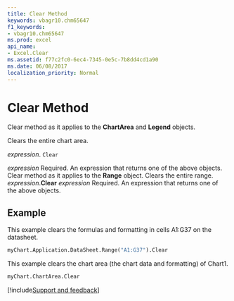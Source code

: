 ```yaml
---
title: Clear Method
keywords: vbagr10.chm65647
f1_keywords:
- vbagr10.chm65647
ms.prod: excel
api_name:
- Excel.Clear
ms.assetid: f77c2fc0-6ec4-7345-0e5c-7b8dd4cd1a90
ms.date: 06/08/2017
localization_priority: Normal
---
```



# Clear Method

Clear method as it applies to the  **ChartArea** and **Legend** objects.

Clears the entire chart area.

_expression_. `Clear`

 _expression_ Required. An expression that returns one of the above objects.
Clear method as it applies to the  **Range** object.
Clears the entire range.
_expression_.**Clear**
 _expression_ Required. An expression that returns one of the above objects.

## Example

This example clears the formulas and formatting in cells A1:G37 on the datasheet.


```vb
myChart.Application.DataSheet.Range("A1:G37").Clear
```

This example clears the chart area (the chart data and formatting) of Chart1.




```vb
myChart.ChartArea.Clear
```

[!include[Support and feedback](~/includes/feedback-boilerplate.md)]